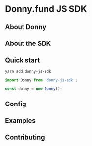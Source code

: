 # Donny.fund JS SDK

## About Donny

## About the SDK

## Quick start

```
yarn add donny-js-sdk
```

```js
import Donny from 'donny-js-sdk';

const donny = new Donny();
```

## Config

## Examples

## Contributing
